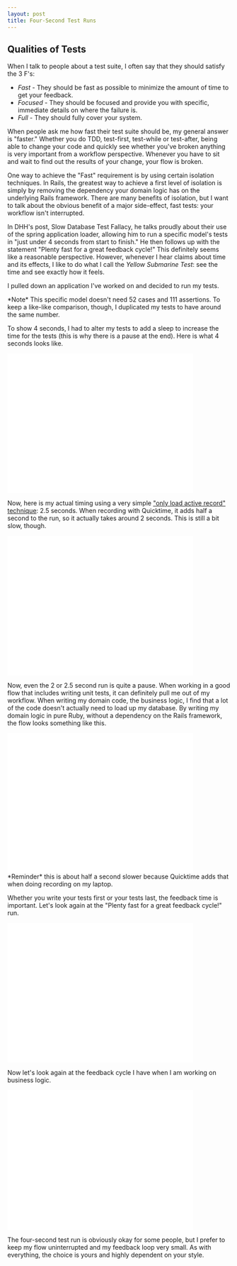 ```yaml
---
layout: post
title: Four-Second Test Runs
---
```


## Qualities of Tests

When I talk to people about a test suite, I often say that they should satisfy the 3 F's:

* *Fast* - They should be fast as possible to minimize the amount of time to get your feedback.
* *Focused* - They should be focused and provide you with specific, immediate details on where the failure is.
* *Full* - They should fully cover your system.

When people ask me how fast their test suite should be, my general answer is "faster." Whether you do TDD, test-first, test-while or test-after, being able to change your code and quickly see whether you've broken anything is very important from a workflow perspective. Whenever you have to sit and wait to find out the results of your change, your flow is broken.

One way to achieve the "Fast" requirement is by using certain isolation techniques. In Rails, the greatest way to achieve a first level of isolation is simply by removing the dependency your domain logic has on the underlying Rails framework. There are many benefits of isolation, but I want to talk about the obvious benefit of a major side-effect, fast tests: your workflow isn't interrupted.

In DHH's post, Slow Database Test Fallacy, he talks proudly about their use of the spring application loader, allowing him to run a specific model's tests in "just under 4 seconds from start to finish." He then follows up with the statement "Plenty fast for a great feedback cycle!" This definitely seems like a reasonable perspective. However, whenever I hear claims about time and its effects, I like to do what I call the *Yellow Submarine Test*: see the time and see exactly how it feels.

I pulled down an application I've worked on and decided to run my tests.
<aside class='callout highlight'>
*Note* This specific model doesn't need 52 cases and 111 assertions. To keep a like-like comparison, though, I duplicated my tests to have around the same number.
</aside>

To show 4 seconds, I had to alter my tests to add a sleep to increase the time for the tests (this is why there is a pause at the end). Here is what 4 seconds looks like.
<iframe width="420" height="315" src="//www.youtube.com/embed/rQOsJEzxuZo" frameborder="0" allowfullscreen></iframe>

Now, here is my actual timing using a very simple <a href="/posts/active-record-spec-helper/">"only load active record" technique</a>: 2.5 seconds. When recording with Quicktime, it adds half a second to the run, so it actually takes around 2 seconds. This is still a bit slow, though.
<iframe width="420" height="315" src="//www.youtube.com/embed/00OSP-5LrVs" frameborder="0" allowfullscreen></iframe>

Now, even the 2 or 2.5 second run is quite a pause. When working in a good flow that includes writing unit tests, it can definitely pull me out of my workflow. When writing my domain code, the business logic, I find that a lot of the code doesn't actually need to load up my database. By writing my domain logic in pure Ruby, without a dependency on the Rails framework, the flow looks something like this.
<iframe width="420" height="315" src="//www.youtube.com/embed/vV0GEE7pd1g" frameborder="0" allowfullscreen></iframe>

<aside class='callout highlight'>
*Reminder* this is about half a second slower because Quicktime adds that when doing recording on my laptop.
</aside>

Whether you write your tests first or your tests last, the feedback time is important. Let's look again at the "Plenty fast for a great feedback cycle!" run.
<iframe width="420" height="315" src="//www.youtube.com/embed/rQOsJEzxuZo" frameborder="0" allowfullscreen></iframe>

Now let's look again at the feedback cycle I have when I am working on business logic.
<iframe width="420" height="315" src="//www.youtube.com/embed/vV0GEE7pd1g" frameborder="0" allowfullscreen></iframe>

The four-second test run is obviously okay for some people, but I prefer to keep my flow uninterrupted and my feedback loop very small. As with everything, the choice is yours and highly dependent on your style.














